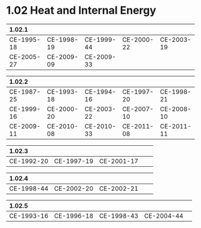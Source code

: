 # 1.02 Heat and Internal Energy

| 1.02.1 |  |  |  |  |
| :--- | :--- | :--- | :--- | :--- |
| CE-1995-18 | CE-1998-19 | CE-1999-44 | CE-2000-22 | CE-2003-19 |
| CE-2005-27 | CE-2009-09 | CE-2009-33 |  |  |

| 1.02.2 |  |  |  |  |
| :--- | :--- | :--- | :--- | :--- |
| CE-1987-25 | CE-1993-18 | CE-1994-16 | CE-1997-20 | CE-1998-21 |
| CE-1999-16 | CE-2000-20 | CE-2003-22 | CE-2007-10 | CE-2008-10 |
| CE-2009-11 | CE-2010-08 | CE-2010-33 | CE-2011-08  | CE-2011-11 |

| 1.02.3 |  |  |  |  |
| :--- | :--- | :--- | :--- | :--- |
| CE-1992-20 | CE-1997-19 | CE-2001-17 |  |  |

| 1.02.4 |  |  |  |  |
| :--- | :--- | :--- | :--- | :--- |
| CE-1998-44 | CE-2002-20 | CE-2002-21 |  |  |

| 1.02.5 |  |  |  |  |
| :--- | :--- | :--- | :--- | :--- |
| CE-1993-16 | CE-1996-18 | CE-1998-43 | CE-2004-44 |  |

